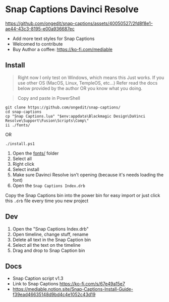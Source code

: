 # Snap Captions Davinci Resolve



https://github.com/ongedit/snap-captions/assets/40050527/2fd8f8e1-ae44-43c3-8195-e00a936687ec



- Add more text styles for Snap Captions
- Welcomed to contribute
- Buy Author a coffee: <https://ko-fi.com/mediable>

## Install

> Right now I only test on Windows, which means this Just works. If you use other OS (MacOS, Linux, 
TempleOS, etc...) Refer read the docs below provided by the author OR you know what you doing.

> Copy and paste in PowerShell
```pwsh
git clone https://github.com/ongedit/snap-captions/
cd snap-captions
cp "Snap Captions.lua" "$env:appdata\Blackmagic Design\DaVinci Resolve\Support\Fusion\Scripts\Comp\"
ii ./fonts/
```

OR

```pwsh
./install.ps1
```

1. Open the [fonts/](./fonts/) folder 
1. Select all
1. Right click
1. Select install
1. Make sure Davinci Resolve isn't opening (because it's needs loading the font)
1. Open the `Snap Captions Index.drb`


Copy the Snap Captions bin into the power bin for easy import or just click this `.drb` file every time you new project

## Dev 

1. Open the "Snap Captions Index.drb"
2. Open timeline, change stuff, rename
3. Delete all text in the Snap Caption bin
4. Select all the text on the timeline
5. Drag and drop to Snap Caption bin

## Docs

- Snap Caption script v1.3
- Link to Snap Captions <https://ko-fi.com/s/67e49a15e7>
- https://mediable.notion.site/Snap-Captions-Install-Guide-f39ead46635148d9bd4c4e1052c43d19 
